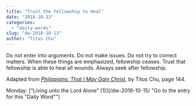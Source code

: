 ```yaml
---
title: "Trust the Fellowship to Heal"
date: "2018-10-13"
categories: 
  - "daily-words"
slug: "dw-2018-10-13"
author: "Titus Chu"
---
```


Do not enter into arguments. Do not make issues. Do not try to correct matters. When these things are emphasized, fellowship ceases. Trust that fellowship is able to heal all wounds. Always seek after fellowship.

Adapted from _[Philippians: That I May Gain Christ](/book-philippians/ "Go to the listing for this book"),_ by Titus Chu, page 144.

Monday: [“Living unto the Lord Alone” (1)](/dw-2018-10-15/ "Go to the entry for this "Daily Word"")
